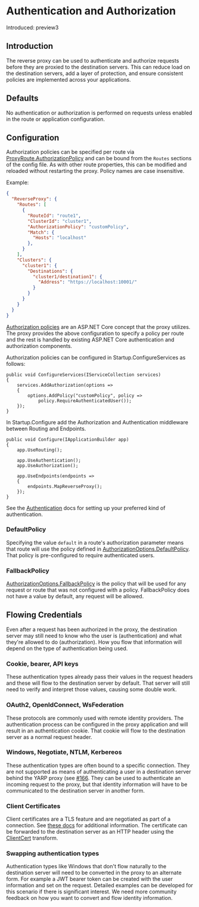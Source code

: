 # Authentication and Authorization

Introduced: preview3

## Introduction
The reverse proxy can be used to authenticate and authorize requests before they are proxied to the destination servers. This can reduce load on the destination servers, add a layer of protection, and ensure consistent policies are implemented across your applications.

## Defaults
No authentication or authorization is performed on requests unless enabled in the route or application configuration.

## Configuration
Authorization policies can be specified per route via [ProxyRoute.AuthorizationPolicy](xref:Microsoft.ReverseProxy.Abstractions.ProxyRoute.AuthorizationPolicy) and can be bound from the `Routes` sections of the config file. As with other route properties, this can be modified and reloaded without restarting the proxy. Policy names are case insensitive.

Example:
```JSON
{
  "ReverseProxy": {
    "Routes": [
      {
        "RouteId": "route1",
        "ClusterId": "cluster1",
        "AuthorizationPolicy": "customPolicy",
        "Match": {
          "Hosts": "localhost"
        },
      }
    ],
    "Clusters": {
      "cluster1": {
        "Destinations": {
          "cluster1/destination1": {
            "Address": "https://localhost:10001/"
          }
        }
      }
    }
  }
}
```

[Authorization policies](https://docs.microsoft.com/en-us/aspnet/core/security/authorization/policies) are an ASP.NET Core concept that the proxy utilizes. The proxy provides the above configuration to specify a policy per route and the rest is handled by existing ASP.NET Core authentication and authorization components.

Authorization policies can be configured in Startup.ConfigureServices as follows:
```
public void ConfigureServices(IServiceCollection services)
{
    services.AddAuthorization(options =>
    {
        options.AddPolicy("customPolicy", policy =>
            policy.RequireAuthenticatedUser());
    });
}
```

In Startup.Configure add the Authorization and Authentication middleware between Routing and Endpoints.

```
public void Configure(IApplicationBuilder app)
{
    app.UseRouting();

    app.UseAuthentication();
    app.UseAuthorization();

    app.UseEndpoints(endpoints =>
    {
        endpoints.MapReverseProxy();
    });
}
```

See the [Authentication](https://docs.microsoft.com/en-us/aspnet/core/security/authentication/) docs for setting up your preferred kind of authentication.

### DefaultPolicy

Specifying the value `default` in a route's authorization parameter means that route will use the policy defined in [AuthorizationOptions.DefaultPolicy](https://docs.microsoft.com/en-us/dotnet/api/microsoft.aspnetcore.authorization.authorizationoptions.defaultpolicy?#Microsoft_AspNetCore_Authorization_AuthorizationOptions_DefaultPolicy). That policy is pre-configured to require authenticated users.

### FallbackPolicy

[AuthorizationOptions.FallbackPolicy](https://docs.microsoft.com/en-us/dotnet/api/microsoft.aspnetcore.authorization.authorizationoptions.fallbackpolicy) is the policy that will be used for any request or route that was not configured with a policy. FallbackPolicy does not have a value by default, any request will be allowed.

## Flowing Credentials

Even after a request has been authorized in the proxy, the destination server may still need to know who the user is (authentication) and what they're allowed to do (authorization). How you flow that information will depend on the type of authentication being used.

### Cookie, bearer, API keys

These authentication types already pass their values in the request headers and these will flow to the destination server by default. That server will still need to verify and interpret those values, causing some double work.

### OAuth2, OpenIdConnect, WsFederation

These protocols are commonly used with remote identity providers. The authentication process can be configured in the proxy application and will result in an authentication cookie. That cookie will flow to the destination server as a normal request header.

### Windows, Negotiate, NTLM, Kerbereos

These authentication types are often bound to a specific connection. They are not supported as means of authenticating a user in a destination server behind the YARP proxy (see [#166](https://github.com/microsoft/reverse-proxy/issues/166). They can be used to authenticate an incoming request to the proxy, but that identity information will have to be communicated to the destination server in another form.

### Client Certificates

Client certificates are a TLS feature and are negotiated as part of a connection. See [these docs](https://docs.microsoft.com/en-us/aspnet/core/security/authentication/certauth) for additional information. The certificate can be forwarded to the destination server as an HTTP header using the [ClientCert](/articles/transforms.html#clientcert) transform.

### Swapping authentication types

Authentication types like Windows that don't flow naturally to the destination server will need to be converted in the proxy to an alternate form. For example a JWT bearer token can be created with the user information and set on the request. Detailed examples can be developed for this scenario if there is significant interest. We need more community feedback on how you want to convert and flow identity information.

